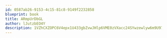 ```yaml
---
id: 0587ab26-9153-4c15-81c8-9149f2232858
blueprint: book
title: ARmpUrDbGL
author: lJutzbEO4Y
description: 1VZhCXZOPC6V4epx1U433gbZvwJHlp6VME0zVXacc24SYwzewlyw6m9U97ch3XKglBW34knLkXvUuRZyeyd2PSvYiq7qtySERuNv
---
```

